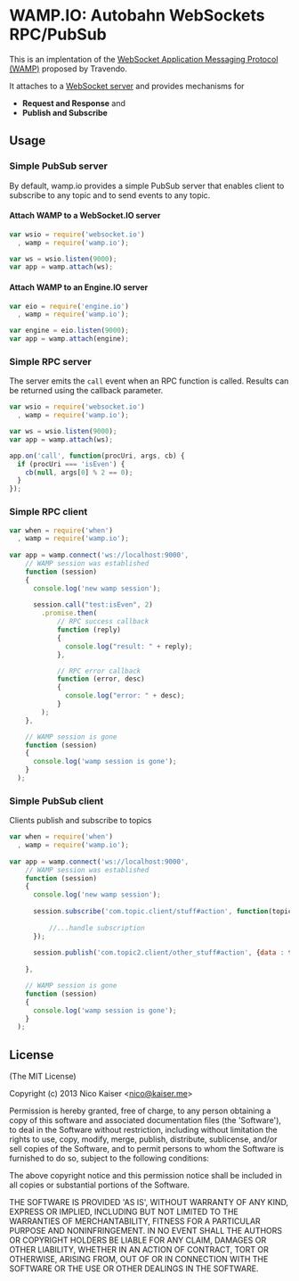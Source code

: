 
# WAMP.IO: Autobahn WebSockets RPC/PubSub

This is an implentation of the [WebSocket Application Messaging Protocol (WAMP)](http://www.tavendo.de/autobahn/protocol.html) proposed by Travendo.

It attaches to a [WebSocket server](https://github.com/einaros/ws/) and provides mechanisms for

- **Request and Response** and
- **Publish and Subscribe**

## Usage

### Simple PubSub server

By default, wamp.io provides a simple PubSub server that enables client to subscribe to any topic and to send events to any topic.

#### Attach WAMP to a WebSocket.IO server

```js
var wsio = require('websocket.io')
  , wamp = require('wamp.io');

var ws = wsio.listen(9000);
var app = wamp.attach(ws);
```

#### Attach WAMP to an Engine.IO server

```js
var eio = require('engine.io')
  , wamp = require('wamp.io');

var engine = eio.listen(9000);
var app = wamp.attach(engine);
```

### Simple RPC server

The server emits the `call` event when an RPC function is called. Results can be returned using the callback parameter.

```js
var wsio = require('websocket.io')
  , wamp = require('wamp.io');

var ws = wsio.listen(9000);
var app = wamp.attach(ws);

app.on('call', function(procUri, args, cb) {
  if (procUri === 'isEven') {
    cb(null, args[0] % 2 == 0);
  }
});
```

### Simple RPC client
```js
var when = require('when')
  , wamp = require('wamp.io');
  
var app = wamp.connect('ws://localhost:9000',
    // WAMP session was established
    function (session) 
    {
      console.log('new wamp session');
      
      session.call("test:isEven", 2)      
        .promise.then(
            // RPC success callback
            function (reply)
            {
              console.log("result: " + reply);
            },

            // RPC error callback
            function (error, desc) 
            {        
              console.log("error: " + desc);
            }
        );      
    },

    // WAMP session is gone
    function (session) 
    {
      console.log('wamp session is gone');
    }
  );  
```

### Simple PubSub client

Clients publish and subscribe to topics

```js
var when = require('when')
  , wamp = require('wamp.io');
  
var app = wamp.connect('ws://localhost:9000',
    // WAMP session was established
    function (session) 
    {
      console.log('new wamp session');
      
      session.subscribe('com.topic.client/stuff#action', function(topic, data) {
      
          //...handle subscription
      });
      
      session.publish('com.topic2.client/other_stuff#action', {data : true}, false);
      
    },

    // WAMP session is gone
    function (session) 
    {
      console.log('wamp session is gone');
    }
  ); 


```


## License 

(The MIT License)

Copyright (c) 2013 Nico Kaiser &lt;nico@kaiser.me&gt;

Permission is hereby granted, free of charge, to any person obtaining
a copy of this software and associated documentation files (the
'Software'), to deal in the Software without restriction, including
without limitation the rights to use, copy, modify, merge, publish,
distribute, sublicense, and/or sell copies of the Software, and to
permit persons to whom the Software is furnished to do so, subject to
the following conditions:

The above copyright notice and this permission notice shall be
included in all copies or substantial portions of the Software.

THE SOFTWARE IS PROVIDED 'AS IS', WITHOUT WARRANTY OF ANY KIND,
EXPRESS OR IMPLIED, INCLUDING BUT NOT LIMITED TO THE WARRANTIES OF
MERCHANTABILITY, FITNESS FOR A PARTICULAR PURPOSE AND NONINFRINGEMENT.
IN NO EVENT SHALL THE AUTHORS OR COPYRIGHT HOLDERS BE LIABLE FOR ANY
CLAIM, DAMAGES OR OTHER LIABILITY, WHETHER IN AN ACTION OF CONTRACT,
TORT OR OTHERWISE, ARISING FROM, OUT OF OR IN CONNECTION WITH THE
SOFTWARE OR THE USE OR OTHER DEALINGS IN THE SOFTWARE.
